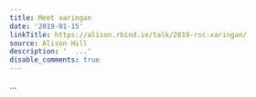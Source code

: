 ```yaml
---
title: Meet xaringan
date: '2019-01-15'
linkTitle: https://alison.rbind.io/talk/2019-rsc-xaringan/
source: Alison Hill
description: '  ...'
disable_comments: true
---
```

  ...